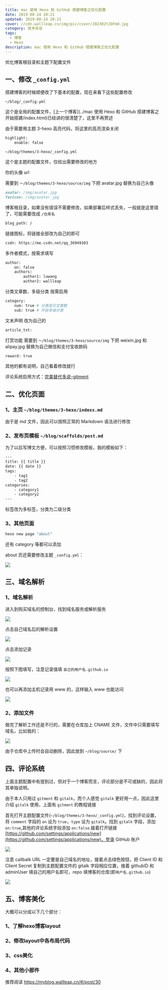 ```yaml
---
title: mac 使用 Hexo 和 GitHub 搭建博客之优化配置
date: 2019-08-24 20:21
updated: 2019-08-24 20:21
cover: //cdn.wallleap.cn/img/pic/cover/202302tJDFmU.jpg
category: 技术杂谈
tags:
  - 博客
  - Hexo
description: mac 使用 Hexo 和 GitHub 搭建博客之优化配置
---
```


优化博客根目录和主题下配置文件

## 一、修改 `_config.yml`

搭建博客的时候顺便改了下基本的配置，现在来看下这些配置修改

`~/blog/_config.yml`

这个是全局的配置文件，[上一个博客](../mac 使用 Hexo 和 GitHub 搭建博客之开始搭建/index.html)已经讲的很清楚了，这里不再赘述

由于需要用主题 3-hexo 高亮代码，将这里的高亮渲染关闭

```sh
highlight:
    enable: false
```

`~/blog/themes/3-hexo/_config.yml`

这个是主题的配置文件，仅给出需要修改的地方

你的头像 url

需要到 `～/blog/themes/3-hexo/source/img` 下把 avatar.jpg 替换为自己头像

```md
avatar: /img/avatar.jpg
favicon: /img/avatar.jpg
```

博客根目录，如果没有错误不需要修改，如果部署后样式丢失，一般就是这里错了，可能需要改成 `/仓库名`

```sh
blog_path: /
```

链接图标，将链接全部改为自己的即可

 ```sh
csdn: https://me.csdn.net/qq_36949103
```

多作者模式，按需求填写

```sh
author:
    on: false
    authors:
        author1: luwang
        author2: wallleap
```

分类文章数、多级分类 按需启用 

```sh
category:
    num: true # 分类显示文章数
    sub: true # 开启多级分类
```

文末声明  改为自己的

```sh
article_txt: 
```

打赏功能  需要到 `～/blog/themes/3-hexo/source/img` 下把 weixin.jpg 和 alipay.jpg 替换为自己微信和支付宝收款码

```sh
reward: true
```

其他的都有说明，自己看着修改就行

评论系统启用方式：[完美替代多说-gitment](https://yelog.org/2017/06/26/gitment/)

## 二、优化页面

### 1、主页 `~/blog/themes/3-hexo/indexs.md`

由于是 md 文件，因此可以按照正常的 Markdown 语法进行修改

### 2、发布页模板 `~/blog/scaffolds/post.md`

为了以后写博文方便，可以按照习惯修改模板，我的模板如下：

```sh
---
title: {{ title }}
date: {{ date }}
tags: 
    - tag1
    - tag2
categories: 
    - category1
    - category2
---
```

标签改为多标签，分类为二级分类

### 3、其他页面

```sh
hexo new page "about"
```

还有 category 等都可以添加

about 页还需要修改主题 `_config.yml`：

![](https://cdn.wallleap.cn/img/pic/mac-blog2/pic1.jpg)

## 三、域名解析

### 1、域名解析

进入到购买域名的控制台，找到域名服务或解析服务

![](https://cdn.wallleap.cn/img/pic/mac-blog2/pic2.jpg)

点击自己域名后的解析设置

![](https://cdn.wallleap.cn/img/pic/mac-blog2/pic3.jpg)

点击添加记录

![](https://cdn.wallleap.cn/img/pic/mac-blog2/pic4.jpg)

按照下图填写，注意记录值填 `自己的用户名.github.io`

![](https://cdn.wallleap.cn/img/pic/mac-blog2/pic5.jpg)

也可以再添加主机记录用 www 的，这样输入 www 也能访问

![](https://cdn.wallleap.cn/img/pic/mac-blog2/pic6.jpg)

### 2、添加文件

做完了解析工作还是不行的，需要在仓库加上 CNAME 文件，文件中只需要填写域名，比如我的：

![](https://cdn.wallleap.cn/img/pic/mac-blog2/pic7.jpg)

由于仓库中上传时会自动删除，因此放到 `~/blog/source/` 下

## 四、评论系统

上面主题配置中有提到过，但对于一个博客而言，评论部分是不可或缺的，因此将其单独说明。

由于本人只用过 `gitment` 和 `gitalk`，而个人感觉 `gitalk` 更好用一点，因此这里介绍 `gitalk` 使用，上面有 `gitment` 的教程链接

首先打开主题配置文件(`~/blog/themes/3-hexo/_config.yml`)，找到评论设置，将 `comment` 字段的 `on` 设为 `true`，`type` 设为 `gitalk`。找到 `gitalk` 字段，添加 `on:true`,其他的评论系统字段添加 `on:false`.接着打开链接 [https://github.com/settings/applications/new](https://github.com/settings/applications/new)，登录 GitHub 账户

![](https://cdn.wallleap.cn/img/pic/mac-blog2/pic8.jpg)

注意 callbalk URL 一定要是自己域名的地址，接着点击绿色按钮，把 Client ID 和 Client Secret 复制到主题配置文件的 gitalk 字段相应位置，接着 githubID 和 adminUser 填自己的用户名即可，repo 填博客的仓库(即`用户名.github.io`)

![](https://cdn.wallleap.cn/img/pic/mac-blog2/pic9.jpg)

## 五、博客美化

大概可以分成以下几个部分：

### 1、了解hexo博客layout

### 2、修改layout中各布局代码

### 3、css美化

### 4、其他小部件

推荐阅读 https://myblog.wallleap.cn/#/post/30
